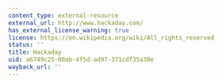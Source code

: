 ```yaml
---
content_type: external-resource
external_url: http://www.hackaday.com/
has_external_license_warning: true
license: https://en.wikipedia.org/wiki/All_rights_reserved
status: ''
title: Hackaday
uid: a6749c25-00ab-4f5d-ad97-371cdf35a38e
wayback_url: ''
---
```

